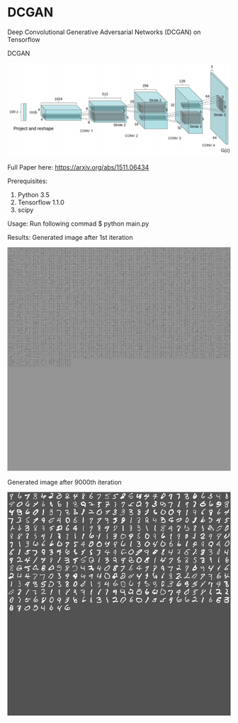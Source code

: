 # DCGAN
Deep Convolutional Generative Adversarial Networks (DCGAN) on Tensorflow 

DCGAN

<img src="DCGAN.png" width="600px">

Full Paper here: https://arxiv.org/abs/1511.06434

Prerequisites:
1. Python 3.5
2. Tensorflow 1.1.0
3. scipy

Usage:
Run following commad
  $ python main.py
  
Results:
Generated image after 1st iteration

<img src="result/0_gen_image.png" width="600px">

Generated image after 9000th iteration

<img src="result/9000_gen_image.png" width="600px">
